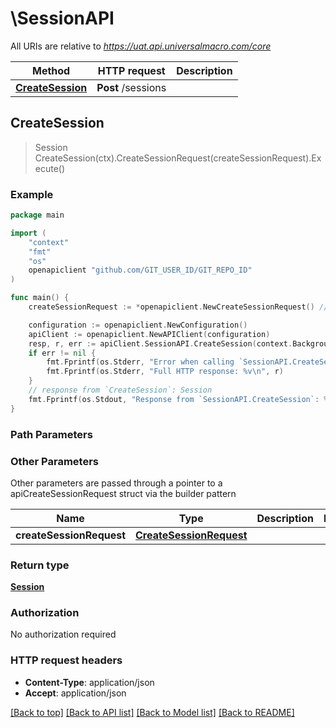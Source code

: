 # \SessionAPI

All URIs are relative to *https://uat.api.universalmacro.com/core*

Method | HTTP request | Description
------------- | ------------- | -------------
[**CreateSession**](SessionAPI.md#CreateSession) | **Post** /sessions | 



## CreateSession

> Session CreateSession(ctx).CreateSessionRequest(createSessionRequest).Execute()





### Example

```go
package main

import (
	"context"
	"fmt"
	"os"
	openapiclient "github.com/GIT_USER_ID/GIT_REPO_ID"
)

func main() {
	createSessionRequest := *openapiclient.NewCreateSessionRequest() // CreateSessionRequest |  (optional)

	configuration := openapiclient.NewConfiguration()
	apiClient := openapiclient.NewAPIClient(configuration)
	resp, r, err := apiClient.SessionAPI.CreateSession(context.Background()).CreateSessionRequest(createSessionRequest).Execute()
	if err != nil {
		fmt.Fprintf(os.Stderr, "Error when calling `SessionAPI.CreateSession``: %v\n", err)
		fmt.Fprintf(os.Stderr, "Full HTTP response: %v\n", r)
	}
	// response from `CreateSession`: Session
	fmt.Fprintf(os.Stdout, "Response from `SessionAPI.CreateSession`: %v\n", resp)
}
```

### Path Parameters



### Other Parameters

Other parameters are passed through a pointer to a apiCreateSessionRequest struct via the builder pattern


Name | Type | Description  | Notes
------------- | ------------- | ------------- | -------------
 **createSessionRequest** | [**CreateSessionRequest**](CreateSessionRequest.md) |  | 

### Return type

[**Session**](Session.md)

### Authorization

No authorization required

### HTTP request headers

- **Content-Type**: application/json
- **Accept**: application/json

[[Back to top]](#) [[Back to API list]](../README.md#documentation-for-api-endpoints)
[[Back to Model list]](../README.md#documentation-for-models)
[[Back to README]](../README.md)

